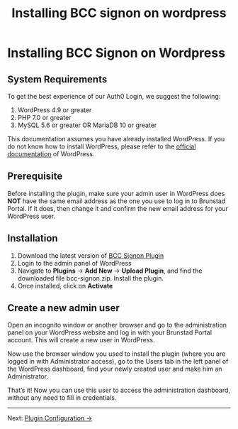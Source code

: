 ﻿---
title: Installing BCC signon on wordpress
description: Technical documentation
---

# Installing BCC Signon on Wordpress

## System Requirements

To get the best experience of our Auth0 Login, we suggest the following:

1. WordPress 4.9 or greater
2. PHP 7.0 or greater
3. MySQL 5.6 or greater OR MariaDB 10 or greater

This documentation assumes you have already installed WordPress. If you do not know how to install WordPress, please
refer to the [official documentation](https://wordpress.org/support/article/how-to-install-wordpress/) of WordPress.

## Prerequisite

Before installing the plugin, make sure your admin user in WordPress does **NOT** have the same email address as the one
you use to log in to Brunstad Portal. If it does, then change it and confirm the new email address for your WordPress
user.

## Installation

1. Download the latest version of [BCC Signon Plugin](/plugins/bcc-signon.zip)
2. Login to the admin panel of WordPress
3. Navigate to **Plugins** → **Add New** → **Upload Plugin**, and find the downloaded file bcc-signon.zip. Install the
   plugin.
4. Once installed, click on **Activate**

## Create a new admin user

Open an incognito window or another browser and go to the administration panel on your WordPress website and log in with
your Brunstad Portal account. This will create a new user in WordPress.

Now use the browser window you used to install the plugin (where you are logged in with Administrator access), go to the
Users tab in the left panel of the WordPress dashboard, find your newly created user and make him an Administrator.

That’s it! Now you can use this user to access the administration dashboard, without any need to fill in credentials.

---

Next: [Plugin Configuration →](configuration.md)